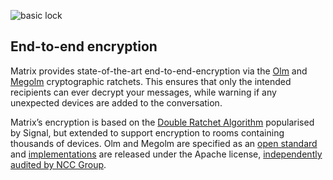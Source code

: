 <div>

![basic lock](assets/basic_lock.svg)

## End-to-end encryption

</div>

Matrix provides state-of-the-art end-to-end-encryption via the
[Olm](https://gitlab.matrix.org/matrix-org/olm/blob/master/docs/olm.md) and
[Megolm](https://gitlab.matrix.org/matrix-org/olm/blob/master/docs/megolm.md) cryptographic ratchets.
This ensures that only the intended recipients can ever decrypt your messages,
while warning if any unexpected devices are added to the conversation.

Matrix’s encryption is based on the [Double Ratchet Algorithm](https://signal.org/docs/specifications/doubleratchet/)
popularised by Signal,
but extended to support encryption to rooms containing thousands of devices.
Olm and Megolm are specified as an [open standard](https://gitlab.matrix.org/matrix-org/olm/blob/master/docs/) and
[implementations](https://gitlab.matrix.org/matrix-org/olm/) are released under the Apache license,
[independently audited by NCC Group](/blog/2016/11/21/matrixs-olm-end-to-end-encryption-security-assessment-released-and-implemented-cross-platform-on-riot-at-last).
